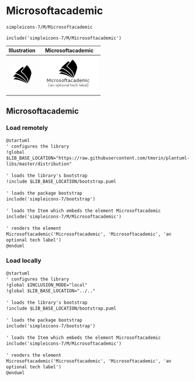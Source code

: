 # Microsoftacademic


```text
simpleicons-7/M/Microsoftacademic
```

```text
include('simpleicons-7/M/Microsoftacademic')
```



| Illustration | Microsoftacademic |
| :---: | :---: |
| ![illustration for Illustration](../../simpleicons-7/M/Microsoftacademic.png) | ![illustration for Microsoftacademic](../../simpleicons-7/M/Microsoftacademic.Local.png) |




## Microsoftacademic

### Load remotely
```plantuml
@startuml
' configures the library
!global $LIB_BASE_LOCATION="https://raw.githubusercontent.com/tmorin/plantuml-libs/master/distribution"

' loads the library's bootstrap
!include $LIB_BASE_LOCATION/bootstrap.puml

' loads the package bootstrap
include('simpleicons-7/bootstrap')

' loads the Item which embeds the element Microsoftacademic
include('simpleicons-7/M/Microsoftacademic')

' renders the element
Microsoftacademic('Microsoftacademic', 'Microsoftacademic', 'an optional tech label')
@enduml
```

### Load locally
```plantuml
@startuml
' configures the library
!global $INCLUSION_MODE="local"
!global $LIB_BASE_LOCATION="../.."

' loads the library's bootstrap
!include $LIB_BASE_LOCATION/bootstrap.puml

' loads the package bootstrap
include('simpleicons-7/bootstrap')

' loads the Item which embeds the element Microsoftacademic
include('simpleicons-7/M/Microsoftacademic')

' renders the element
Microsoftacademic('Microsoftacademic', 'Microsoftacademic', 'an optional tech label')
@enduml
```

